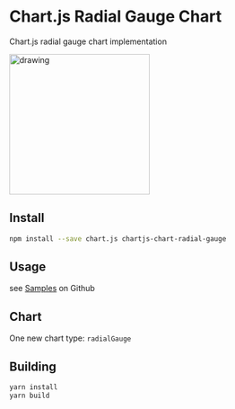 # Chart.js Radial Gauge Chart

Chart.js radial gauge chart implementation

<img src="https://pandameister.github.io/chartjs-chart-radial-gauge/docs/samples/sample.png" alt="drawing" width="250"/>

## Install

```bash
npm install --save chart.js chartjs-chart-radial-gauge
```

## Usage

see [Samples](https://pandameister.github.io/chartjs-chart-radial-gauge/docs/samples/index.html) on Github

## Chart

One new chart type: `radialGauge`

## Building

```sh
yarn install
yarn build
```
